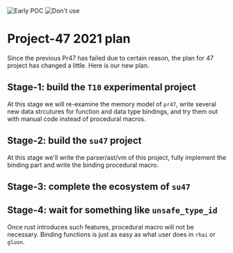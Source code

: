 ![Early POC](https://img.shields.io/badge/status-early%20poc-orange) ![Don't use](https://img.shields.io/badge/dont-use-critical)

# Project-47 2021 plan

Since the previous Pr47 has failed due to certain reason, the plan for 47 project has changed a little. Here is our new plan.

## Stage-1: build the `T10` experimental project
At this stage we will re-examine the memory model of `pr47`, write several new data strcutures for function and data type bindings, and try them out with manual code instead of procedural macros.

## Stage-2: build the `su47` project
At this stage we'll write the parser/ast/vm of this project, fully implement the binding part and write the binding procedural macro.

## Stage-3: complete the ecosystem of `su47`

## Stage-4: wait for something like `unsafe_type_id`
Once rust introduces such features, procedural macro will not be necessary. Binding functions is just as easy as what user does in `rhai` or `gluon`.
